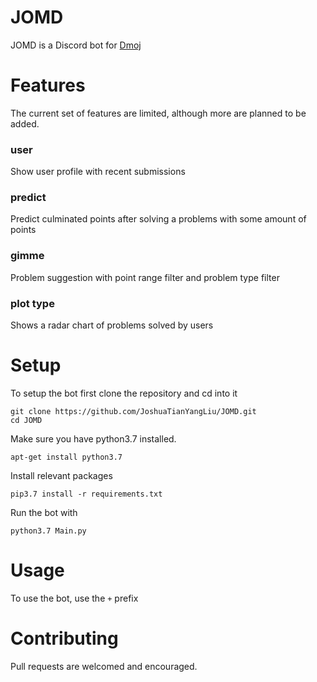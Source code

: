 # JOMD
JOMD is a Discord bot for [Dmoj](https://dmoj.ca/)

# Features
The current set of features are limited, although more are planned to be added.

### user
Show user profile with recent submissions

### predict
Predict culminated points after solving a problems with some amount of points

### gimme
Problem suggestion with point range filter and problem type filter

### plot type
Shows a radar chart of problems solved by users

# Setup

To setup the bot first clone the repository and cd into it

```
git clone https://github.com/JoshuaTianYangLiu/JOMD.git
cd JOMD
```


Make sure you have python3.7 installed.

```
apt-get install python3.7
```

Install relevant packages

```
pip3.7 install -r requirements.txt
```

Run the bot with

```
python3.7 Main.py
```

# Usage
To use the bot, use the `+` prefix

# Contributing
Pull requests are welcomed and encouraged.
